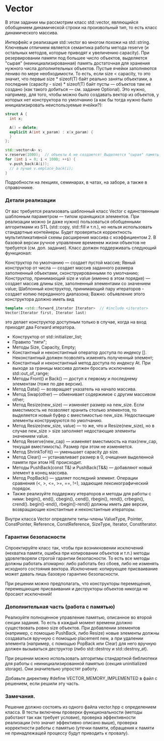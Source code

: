# Vector

В этом задании мы рассмотрим класс std::vector, являющийся обобщением динамической строки на произвольный тип, то есть класс динамического массива.

Интерфейс и реализация std::vector<T> во многом похожи на std::string. Ключевым отличием является семантика работы метода reserve (и остальных методов, которые приводят к увеличению capacity). При резервировании памяти под большее число объектов, выделяется "сырая" (неинициализированная) память достаточная для хранения нужного числа дополнительных объектов. Пустые ячейки заполняются лениво по мере необходимости. То есть, если size < capacity, то это значит, что первые size * sizeof(T) байт реально заняты объектами, а последние (capacity - size) * sizeof(T) байт пусты — объектов там не создано (как такого добиться — см. задание Optional). Это нужно, например, для того, чтобы можно было создавать вектор из объектов, у которых нет конструктора по умолчанию (а как бы тогда нужно было инициализировать неиспользуемые ячейки?):
```c++
struct A {
  int x;

  A() = delete;
  explicit A(int x_param) : x(x_param) {
  }
};
```
```c++
std::vector<A> v;
v.reserve(1000);  // объекты A не создаются! Выделяется "сырая" память размера 1000 * sizeof(A)
for (int i = 0; i < 1000; ++i) {
  v.push_back(A(i));
  // а лучше v.emplace_back(i);
}
```
Подробности на лекциях, семинарах, в чатах, на заборе, а также в справочнике.

### Детали реализации
От вас требуется реализовать шаблонный класс Vector с единственным шаблонным параметром — типом хранящихся элементов. При реализации можно (и даже нужно) пользоваться обобщенными алгоритмами из STL (std::copy, std::fill и т.п.), но нельзя использовать стандартные контейнеры. Будет проверяться корректность мультипликативной схемы расширения массива с коэффициентом 2. В базовой версии ручное управление временем жизни объектов не требуется (см. доп. задание). Класс должен поддерживать следующий функционал:

Конструктор по умолчанию — создает пустой массив;
Явный конструктор от числа — создает массив заданного размера заполненный объектами, сконструированными по умолчанию;
Конструктор, принимающий size и value (именно в этом порядке) — создает массив длины size, заполненный элементами со значением value;
Шаблонный конструктор, принимающий пару итераторов - создает копию переданного диапазона;
Важно: объявление этого конструктора должно иметь вид
```c++
template <std::forward_iterator Iterator>  // #include <iterator>
Vector(Iterator first, Iterator last)
```
 это делает конструктор доступным только в случае, когда на вход приходят два Forward итератора.

- Конструктор от std::initializer_list;
- Правило "пяти";
- Методы Size, Capacity, Empty;
- Константный и неконстантный оператор доступа по индексу []. Неконстантный должен позволять изменять полученный элемент;
- Константный и неконстантный метод доступа по индексу At. При выходе за границы массива должен бросать исключение std::out_of_range;
- Методы Front() и Back() — доступ к первому и последнему элементам (тоже по две версии).
- Метод Data() — возвращает указатель на начало массива.
- Метод Swap(other) — обменивает содержимое с другим массивом other;
- Метод Resize(new_size) — изменяет размер на new_size. Если вместимость не позволяет хранить столько элементов, то выделяется новый буфер с вместимостью new_size. Недостающие элементы конструируются по умолчанию.
- Метод Resize(new_size, value) — то же, что и Resize(new_size), но в случае new_size > size заполняет недостающие элементы значением value.
- Метод Reserve(new_cap) — изменяет вместимость на max(new_cap, текущая вместимость). Размер при этом не изменяется.
- Метод ShrinkToFit() — уменьшает capacity до size.
- Метод Clear() — устанавливает размер в 0, очищения выделенной памяти при этом НЕ происходит.
- Методы PushBack(const T&) и PushBack(T&&) — добавляют новый элемент в конец массива.
- Метод PopBack() — удаляет последний элемент.
Операции сравнения (<, >, <=, >=, ==, !=), задающие лексикографический порядок.
- Также реализуйте поддержку итераторов и методы для работы с ними: begin(), end(), cbegin(), cend(), rbegin(), rend(), crbegin(), crend(). begin()-end(), rbegin()-rend() должны иметь две версии, возвращающие константные и неконстантные итераторы.

Внутри класса Vector определите типы-члены ValueType, Pointer, ConstPointer, Reference, ConstReference, SizeType, Iterator, ConstIterator.

### Гарантии безопасности
Спроектируйте класс так, чтобы при возникновении исключений (нехватка памяти, ошибка при копировании объектов и т.п.) методы удовлетворяли строгой гарантии безопасности. То есть все методы должны работать атомарно: либо работать без сбоев, либо не изменять исходного состояния вектора. Исключение: копирующее присваивание может давать лишь базовую гарантию безопасности.

При решении можно предполагать, что конструкторы перемещения, перемещающие присваивания и деструкторы объектов никогда не бросают исключений!

### Дополнительная часть (работа с памятью)

Реализуйте полноценное управление памятью, описанное во второй секции задания. То есть в каждый момент времени должно существовать ровно size объектов. При добавлении элементов (например, с помощью PushBack, либо Resize) новые элементы должны создаваться вручную с помощью placement new, а при удалении элемента (например, с помощью PopBack или Clear) для него вручную должен вызываться деструктор (либо std::destroy и std::destroy_at).

При решении можно использовать алгоритмы стандартной библиотеки для работы с неинициализированной памятью (секция uninitialized storage). Они значительно упростят работу.

Добавьте директиву #define VECTOR_MEMORY_IMPLEMENTED в файл с решением, если решили эту часть.

### Замечания.

Решение должно состоять из одного файла vector.hpp с определением класса.
В тесты включены проверки функциональности (методы работают так как требует условие), проверка эффективности реализации (что значит эффективно описано выше), проверка корректности работы с памятью (утечки памяти, обращения к памяти не принадлежащей процессу будут приводить к провалу).